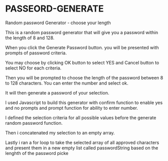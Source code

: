 # PASSEORD-GENERATE 


Random password Generator - choose your length

This is a random password generator that will give you a password within the length of 8 and 128.

When you click the Generate Password button. you will be presented with prompts of password criteria.

You may choose by clicking OK button to select YES and Cancel button to select NO for each criteria.

Then you will be prompted to choose the length of the password between 8 to 128 characters. You can enter the number and select ok.

It will then generate a password of your selection.

I used Javascript to build this generator with confirm function to enable yes and no prompts and prompt function for ability to enter number.

I defined the selection criteria for all possible values before the generate random password function.

Then i concatenated my selection to an empty array. 

Lastly i ran a for loop to take the selected array of all approved characters and present them in a new empty list called passwordString based on the lenghth of the password picke